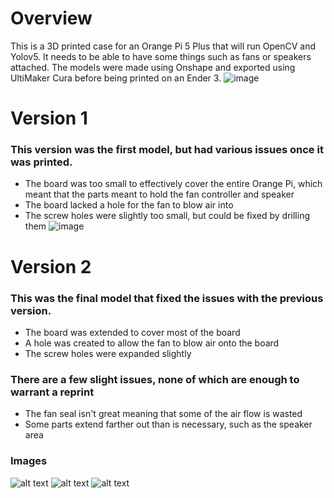 # Overview
This is a 3D printed case for an Orange Pi 5 Plus that will run OpenCV and Yolov5.  It needs to be able to have some things such as fans or speakers attached.
The models were made using Onshape and exported using UltiMaker Cura before being printed on an Ender 3.
![image](https://github.com/BryBryTheFry/Vision-Projects/assets/60817103/ee5f048e-98b0-44d6-a4b0-13bc55bc004f)

# Version 1
### This version was the first model, but had various issues once it was printed.
- The board was too small to effectively cover the entire Orange Pi, which meant that the parts meant to hold the fan controller and speaker
- The board lacked a hole for the fan to blow air into
- The screw holes were slightly too small, but could be fixed by drilling them
![image](https://github.com/BryBryTheFry/Vision-Projects/assets/60817103/5b239ec0-b740-4199-bd1a-8ef2a06a971a)


# Version 2
### This was the final model that fixed the issues with the previous version.
- The board was extended to cover most of the board
- A hole was created to allow the fan to blow air onto the board
- The screw holes were expanded slightly
### There are a few slight issues, none of which are enough to warrant a reprint
- The fan seal isn't great meaning that some of the air flow is wasted
- Some parts extend farther out than is necessary, such as the speaker area
### Images
![alt text](https://github.com/BryBryTheFry/Vision-Projects/blob/main/Orange%20Pi/3D%20Printed%20Case/20231022_160512.jpg)
![alt text](https://github.com/BryBryTheFry/Vision-Projects/blob/main/Orange%20Pi/3D%20Printed%20Case/20231022_160344.jpg)
![alt text](https://github.com/BryBryTheFry/Vision-Projects/blob/main/Orange%20Pi/3D%20Printed%20Case/20231022_161522.jpg)

